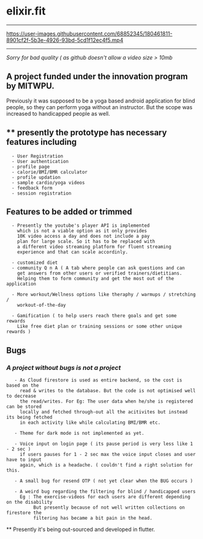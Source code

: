 # elixir.fit

---

https://user-images.githubusercontent.com/68852345/180461811-8901cf2f-5b3e-4926-93bd-5cd1f12ec4f5.mp4

---
_Sorry for bad quality ( as github doesn't allow a video size > 10mb_


## A project funded under the innovation program by MITWPU.
Previously it was supposed to be a yoga based android application
for blind people, so they can perform yoga without an instructor.
But the scope was increased to handicapped people as well.

## ** presently the prototype has necessary features including
      - User Registration
      - User authentication
      - profile page
      - calorie/BMI/BMR calculator
      - profile updation
      - sample cardio/yoga videos
      - feedback form
      - session registration
      
## Features to be added or trimmed
      - Presently the youtube's player API is implemented
        which is not a viable option as it only provides
        10K video access a day and does not include a pay
        plan for large scale. So it has to be replaced with
        a different video streaming platform for fluent streaming
        experience and that can scale accordinly.
       
      - customized diet
      - community Q n A ( A tab where people can ask questions and can 
        get answers from other users or verified trainers/dietitians.
        Helping them to form community and get the most out of the application
        
      - More workout/Wellness options like theraphy / warmups / stretching /
        workout-of-the-day
      
      - Gamification ( to help users reach there goals and get some rewards 
        Like free diet plan or training sessions or some other unique rewards ) 
        
      
   ## Bugs 
### _A project without bugs is not a project_
       
       - As Cloud firestore is used as entire backend, so the cost is based on the
         read & writes to the database. But the code is not optimised well to decrease
         the read/writes. For Eg: The user data when he/she is registered can be stored 
         locally and fetched through-out all the acitivites but instead its being fetched
         in each activity like while calculating BMI/BMR etc.
         
       - Theme for dark mode is not implemented as yet.
       
       - Voice input on login page ( its pause period is very less like 1 - 2 sec ) 
         if users pauses for 1 - 2 sec max the voice input closes and user have to input
         again, which is a headache. ( couldn't find a right solution for this.
       
       - A small bug for resend OTP ( not yet clear when the BUG occurs ) 
       
       - A weird bug regarding the filtering for blind / handicapped users
         Eg : The exercise-videos for each users are different depending on the disability
              But presently because of not well written collections on firestore the
              filtering has became a bit pain in the head.
              
        
** Presently it's being out-sourced and developed in flutter.        
      
